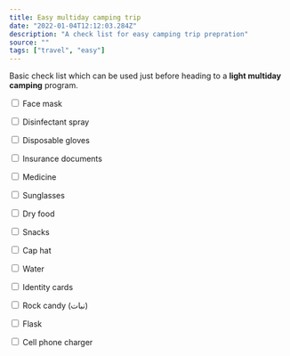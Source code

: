 ```yaml
---
title: Easy multiday camping trip
date: "2022-01-04T12:12:03.284Z"
description: "A check list for easy camping trip prepration"
source: ""
tags: ["travel", "easy"]
---
```


Basic check list which can be used just before heading to a **light multiday camping** program.

  <input type="checkbox"> Face mask

  <input type="checkbox"> Disinfectant spray

  <input type="checkbox"> Disposable gloves

  <input type="checkbox"> Insurance documents

  <input type="checkbox"> Medicine

  <input type="checkbox"> Sunglasses

  <input type="checkbox"> Dry food

  <input type="checkbox"> Snacks

  <input type="checkbox"> Cap hat

  <input type="checkbox"> Water

  <input type="checkbox"> Identity cards

  <input type="checkbox"> Rock candy (نبات)

  <input type="checkbox"> Flask

  <input type="checkbox"> Cell phone charger

